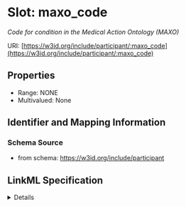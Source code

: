 # Slot: maxo_code
_Code for condition in the Medical Action Ontology (MAXO)_


URI: [https://w3id.org/include/participant/:maxo_code](https://w3id.org/include/participant/:maxo_code)



<!-- no inheritance hierarchy -->




## Properties

* Range: NONE
* Multivalued: None







## Identifier and Mapping Information







### Schema Source


* from schema: https://w3id.org/include/participant




## LinkML Specification

<details>
```yaml
name: maxo_code
definition_uri: include:maxo_code
description: Code for condition in the Medical Action Ontology (MAXO)
from_schema: https://w3id.org/include/participant
rank: 1000
alias: maxo_code
domain_of:
- Condition
- Condition

```
</details>